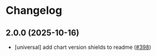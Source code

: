 # Changelog

## 2.0.0 (2025-10-16)

* [universal] add chart version shields to readme ([#398](https://github.com/CloudPirates-io/helm-charts/pull/398))
